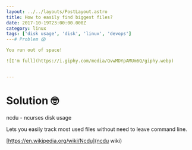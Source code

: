 ```yaml
---
layout: ../../layouts/PostLayout.astro
title: How to easily find biggest files?
date: 2017-10-19T23:00:00.000Z
category: linux
tags: ['disk usage', 'disk', 'linux', 'devops']
---# Problem 😱

You run out of space!

![I'm full](https://i.giphy.com/media/QvwMDYpAMUm6Q/giphy.webp) 


---
```


# Solution 🤓

ncdu - ncurses disk usage

Lets you easily track most used files without need to leave command line.

[https://en.wikipedia.org/wiki/Ncdu](ncdu wiki)
